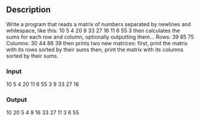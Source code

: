 ## Description
Write a program that reads a matrix of numbers separated by newlines and whitespace, like this:
10 5 4 20
9 33 27 16
11 6 55 3
then calculates the sums for each row and column, optionally outputting them...
Rows: 39 85 75
Columns: 30 44 86 39
then prints two new matrices:
first, print the matrix with its rows sorted by their sums
then, print the matrix with its columns sorted by their sums.

### Input
10 5 4 20
11 6 55 3
9 33 27 16


### Output
10 20 5 4
9 16 33 27
11 3 6 55